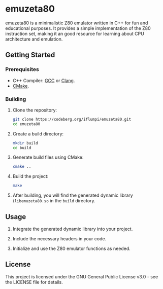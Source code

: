# emuzeta80

emuzeta80 is a minimalistic Z80 emulator written in C++ for fun and educational purposes. It provides a simple implementation of the Z80 instruction set, making it an good resource for learning about CPU architecture and emulation.


## Getting Started

### Prerequisites

- C++ Compiler: [GCC](https://gcc.gnu.org/) or [Clang](https://clang.llvm.org/).
- [CMake](https://cmake.org/).

### Building

1. Clone the repository:

    ```bash
    git clone https://codeberg.org/iflumpi/emuzeta80.git
    cd emuzeta80
    ```

2. Create a build directory:

    ```bash
    mkdir build
    cd build
    ```

3. Generate build files using CMake:

    ```bash
    cmake ..
    ```

4. Build the project:

    ```bash
    make
    ```

5. After building, you will find the generated dynamic library (`libemuzeta80.so` in the `build` directory.


## Usage

1. Integrate the generated dynamic library into your project.

2. Include the necessary headers in your code.

3. Initialize and use the Z80 emulator functions as needed.


## License

This project is licensed under the GNU General Public License v3.0 - see the LICENSE file for details.
